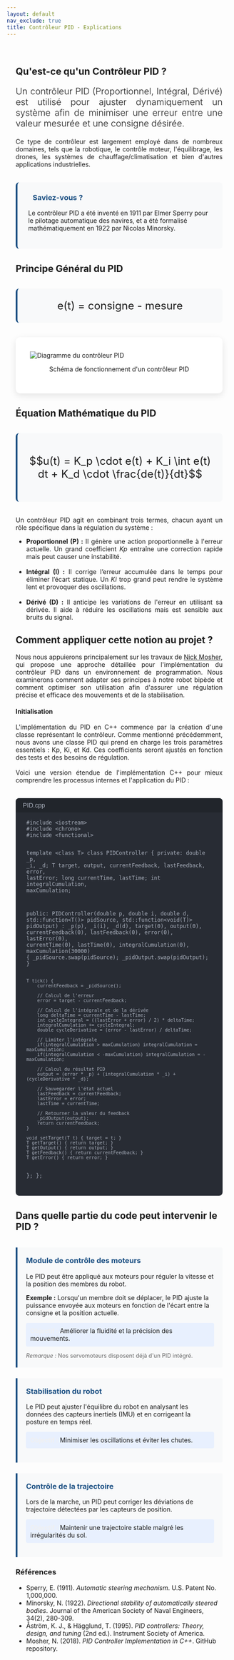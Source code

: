 ```yaml
---
layout: default
nav_exclude: true
title: Contrôleur PID - Explications
---
```


<!-- KaTeX CDN -->
<link rel="stylesheet" href="https://cdn.jsdelivr.net/npm/katex@0.16.8/dist/katex.min.css">
<script defer src="https://cdn.jsdelivr.net/npm/katex@0.16.8/dist/katex.min.js"></script>
<script defer src="https://cdn.jsdelivr.net/npm/katex@0.16.8/dist/contrib/auto-render.min.js"
    onload="renderMathInElement(document.body);"></script>

<style>
:root {
    --primary-color:rgb(28, 80, 131);
    --secondary-color:rgb(28, 80, 131);;
    --accent-color: rgb(28, 80, 131);;
}

.pid-container {
    max-width: 1200px;
    margin: 0 auto;
    padding: 20px;
}

.pid-equation {
    background-color: white;
    border-radius: 10px;
    padding: 2rem;
    box-shadow: 0 5px 15px rgba(0,0,0,0.1);
    margin: 2rem 0;
    border-left: 5px solid var(--accent-color);
}

.math-equation {
    font-size: 1.5rem;
    text-align: center;
    margin: 2rem 0;
    padding: 1.5rem;
    background-color: #f8f9fa;
    border-radius: 8px;
    border-left: 4px solid var(--primary-color);
}

.diagram-container {
    background-color: white;
    padding: 2rem;
    border-radius: 10px;
    box-shadow: 0 5px 15px rgba(0,0,0,0.1);
    margin: 2rem 0;
}

.did-you-know {
    background-color: #f8f9fa;
    border-left: 4px solid var(--primary-color);
    border-radius: 8px;
    padding: 1.5rem;
    margin: 2rem 0;
}

.pid-application {
    display: flex;
    flex-direction: column;
    gap: 1.5rem;
}

.application-card {
    background: #f8f9fa;
    border-left: 4px solid rgb(28, 80, 131);
    padding: 1.2rem;
    border-radius: 0 4px 4px 0;
}

.application-card h3 {
    margin-top: 0;
    color: rgb(28, 80, 131);
}

.goal {
    background: #e8f0fe;
    padding: 0.6rem;
    border-radius: 4px;
    margin: 0.8rem 0;
}

.goal .label {
    font-weight: bold;
    color: rgb(240, 240, 240);
}

.note {
    font-size: 0.9em;
    color: #666;
    margin-top: 0.8rem;
}

.did-you-know h3 {
    color: var(--primary-color);
    margin-top: 0;
}

.did-you-know i {
    margin-right: 10px;
}

.justified-text {
    text-align: justify;
}

.code-container {
    background-color: #282c34;
    color: #abb2bf;
    border-radius: 8px;
    padding: 1.5rem;
    font-family: 'Consolas', 'Monaco', monospace;
    margin: 2rem 0;
    position: relative;
}

.code-header {
    background-color: #21252b;
    padding: 0.5rem 1rem;
    border-radius: 8px 8px 0 0;
    margin: -1.5rem -1.5rem 1rem -1.5rem;
    display: flex;
    justify-content: space-between;
    align-items: center;
    color: #abb2bf;
    font-family: sans-serif;
}

.code-header button:hover {
    color: white;
}

pre {
    margin: 0;
    white-space: pre-wrap;
}

.lead {
    font-size: 1.25rem;
    font-weight: 300;
}

code {
    font-family: inherit;
}

hr {
    border: none;
    height: 2px;
    background: linear-gradient(90deg, var(--primary-color), rgba(28, 80, 131, 0.2));
    margin: 1.5rem 0;
}

</style>

<div class="pid-container">
    <!-- Introduction -->
    <section id="introduction">
        <h2>Qu'est-ce qu'un Contrôleur PID ?</h2>
        <p class="lead justified-text">
            Un contrôleur PID (Proportionnel, Intégral, Dérivé) est utilisé pour ajuster dynamiquement un système afin de minimiser une erreur entre une valeur mesurée et une consigne désirée.
        </p>
        <p class="justified-text">
            Ce type de contrôleur est largement employé dans de nombreux domaines, tels que la robotique, le contrôle moteur, l'équilibrage, les drones, les systèmes de chauffage/climatisation et bien d'autres applications industrielles.
        </p>
        <div class="did-you-know">
            <h3><i class="bi bi-lightbulb"></i> Saviez-vous ?</h3>
            <p>
                Le contrôleur PID a été inventé en 1911 par Elmer Sperry pour le pilotage automatique des navires, et a été formalisé mathématiquement en 1922 par Nicolas Minorsky.
            </p>
        </div>
    </section>
    <!-- Principe Général du PID -->
    <section id="principe">
        <h2>Principe Général du PID</h2>
        <div class="math-equation">
            e(t) = consigne - mesure
        </div>
        <div class="diagram-container">
            <img src="{{ site.baseurl }}/assets/img/etude_algo/pid.jpg" alt="Diagramme du contrôleur PID" class="img-fluid">
            <p class="text-muted" style="text-align: center;">Schéma de fonctionnement d'un contrôleur PID</p>
        </div>
        <h2>Équation Mathématique du PID</h2>
        <div class="math-equation">
            <p>$$u(t) = K_p \cdot e(t) + K_i \int e(t) dt + K_d \cdot \frac{de(t)}{dt}$$</p>
        </div>
        <p class="justified-text">
            Un contrôleur PID agit en combinant trois termes, chacun ayant un rôle spécifique dans la régulation du système :
        </p>
        <ul class="justified-text">
            <li><strong>Proportionnel (P) :</strong> Il génère une action proportionnelle à l'erreur actuelle. Un grand coefficient <em>Kp</em> entraîne une correction rapide mais peut causer une instabilité.</li><br>
            <li><strong>Intégral (I) :</strong> Il corrige l’erreur accumulée dans le temps pour éliminer l’écart statique. Un <em>Ki</em> trop grand peut rendre le système lent et provoquer des oscillations.</li><br>
            <li><strong>Dérivé (D) :</strong> Il anticipe les variations de l'erreur en utilisant sa dérivée. Il aide à réduire les oscillations mais est sensible aux bruits du signal.</li>
        </ul>
    </section>
    <!-- Application au projet -->
    <section id="application_projet">
        <h2>Comment appliquer cette notion au projet ?</h2>
        <p style="text-align: justify;"> Nous nous appuierons principalement sur les travaux de <a href="https://github.com/nicholastmosher/PID" target="_blank">Nick Mosher</a>, qui propose une approche détaillée pour l'implémentation du contrôleur PID dans un environnement de programmation. Nous examinerons comment adapter ses principes à notre robot bipède et comment optimiser son utilisation afin d'assurer une régulation précise et efficace des mouvements et de la stabilisation. </p>
        <h4><strong>Initialisation</strong></h4>
        <div class="justified-text">
        L'implémentation du PID en C++ commence par la création d'une classe représentant le contrôleur. Comme mentionné précédemment, nous avons une classe PID qui prend en charge les trois paramètres essentiels : Kp, Ki, et Kd. Ces coefficients seront ajustés en fonction des tests et des besoins de régulation.<br><br>
        Voici une version étendue de l'implémentation C++ pour mieux comprendre les processus internes et l'application du PID :</div>
        <div class="code-container">
            <div class="code-header">
                <span>PID.cpp</span>
            </div>
            <pre><code>#include &lt;iostream&gt;
#include &lt;chrono&gt;
#include &lt;functional&gt;

template &lt;class T&gt;
class PIDController {
private:
    double _p, _i, _d;
    T target, output, currentFeedback, lastFeedback, error, lastError;
    long currentTime, lastTime;
    int integralCumulation, maxCumulation;
    
public:
    PIDController(double p, double i, double d, std::function<T()> pidSource, std::function<void(T)> pidOutput)
        : _p(p), _i(i), _d(d), target(0), output(0), currentFeedback(0), lastFeedback(0), error(0), lastError(0),
          currentTime(0), lastTime(0), integralCumulation(0), maxCumulation(30000) {
        _pidSource.swap(pidSource);
        _pidOutput.swap(pidOutput);
    }

    T tick() {
        currentFeedback = _pidSource();
        
        // Calcul de l'erreur
        error = target - currentFeedback;

        // Calcul de l'intégrale et de la dérivée
        long deltaTime = currentTime - lastTime;
        int cycleIntegral = ((lastError + error) / 2) * deltaTime;
        integralCumulation += cycleIntegral;
        double cycleDerivative = (error - lastError) / deltaTime;

        // Limiter l'intégrale
        if(integralCumulation > maxCumulation) integralCumulation = maxCumulation;
        if(integralCumulation < -maxCumulation) integralCumulation = -maxCumulation;

        // Calcul du résultat PID
        output = (error * _p) + (integralCumulation * _i) + (cycleDerivative * _d);
        
        // Sauvegarder l'état actuel
        lastFeedback = currentFeedback;
        lastError = error;
        lastTime = currentTime;

        // Retourner la valeur du feedback
        _pidOutput(output);
        return currentFeedback;
    }

    void setTarget(T t) { target = t; }
    T getTarget() { return target; }
    T getOutput() { return output; }
    T getFeedback() { return currentFeedback; }
    T getError() { return error; }
};
};</code></pre>
        </div>
<h2>Dans quelle partie du code peut intervenir le PID ?</h2><br>

<div class="pid-application">
    <div class="application-card">
        <h3>Module de contrôle des moteurs</h3>
        <p>Le PID peut être appliqué aux moteurs pour réguler la vitesse et la position des membres du robot.</p>
        <p><strong>Exemple :</strong> Lorsqu'un membre doit se déplacer, le PID ajuste la puissance envoyée aux moteurs en fonction de l'écart entre la consigne et la position actuelle.</p>
        <div class="goal">
            <span class="label">Objectif :</span> Améliorer la fluidité et la précision des mouvements.
        </div>
        <div class="note">
            <em>Remarque :</em> Nos servomoteurs disposent déjà d'un PID intégré.
        </div>
    </div>
    <div class="application-card">
        <h3>Stabilisation du robot</h3>
        <p>Le PID peut ajuster l'équilibre du robot en analysant les données des capteurs inertiels (IMU) et en corrigeant la posture en temps réel.</p>
        <div class="goal">
            <span class="label">Objectif :</span> Minimiser les oscillations et éviter les chutes.
        </div>
    </div>
    <div class="application-card">
        <h3>Contrôle de la trajectoire</h3>
        <p>Lors de la marche, un PID peut corriger les déviations de trajectoire détectées par les capteurs de position.</p>
        <div class="goal">
            <span class="label">Objectif :</span> Maintenir une trajectoire stable malgré les irrégularités du sol.
        </div>
    </div>
</div>

<h3>Références</h3>
<ul>
  <li>Sperry, E. (1911). <cite>Automatic steering mechanism</cite>. U.S. Patent No. 1,000,000.</li>
  <li>Minorsky, N. (1922). <cite>Directional stability of automatically steered bodies</cite>. Journal of the American Society of Naval Engineers, 34(2), 280-309.</li>
  <li>Åström, K. J., & Hägglund, T. (1995). <cite>PID controllers: Theory, design, and tuning</cite> (2nd ed.). Instrument Society of America.</li>
  <li>Mosher, N. (2018). <cite>PID Controller Implementation in C++</cite>. GitHub repository.</li>
</ul>